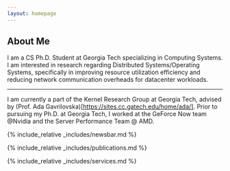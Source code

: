```yaml
---
layout: homepage
---
```


## About Me

 I am a CS Ph.D. Student at Georgia Tech specializing in Computing Systems. 
 I am interested in research regarding Distributed Systems/Operating Systems,
 specifically in improving resource utilization efficiency and reducing network
 communication overheads for datacenter workloads.

---

 I am currently a part of the Kernel Research Group at Georgia Tech, advised by (Prof. Ada Gavrilovska)[https://sites.cc.gatech.edu/home/ada/].
 Prior to pursuing my Ph.D. at Georgia Tech, I worked at the GeForce Now team @Nvidia and the 
 Server Performance Team @ AMD. 

{% include_relative _includes/newsbar.md %}

{% include_relative _includes/publications.md %}

{% include_relative _includes/services.md %}
